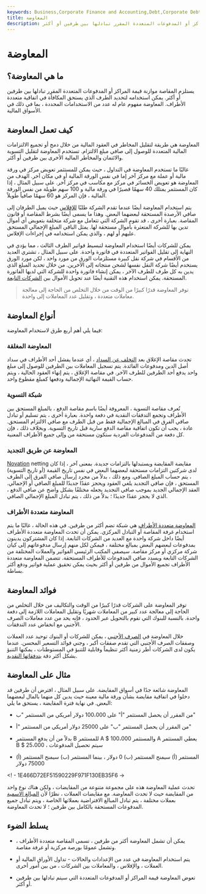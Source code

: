 ```yaml
---
keywords: Business,Corporate Finance and Accounting,Debt,Corporate Debt
title: المعاوضة
description: يستلزم المقاصة موازنة قيمة المراكز أو المدفوعات المتعددة المقرر تبادلها بين طرفين أو أكثر.
---
```


# المعاوضة
## ما هي المعاوضة؟

يستلزم المقاصة موازنة قيمة المراكز أو المدفوعات المتعددة المقرر تبادلها بين طرفين أو أكثر. يمكن استخدامه لتحديد الطرف الذي يستحق المكافأة في اتفاقية متعددة الأطراف. المعاوضة مفهوم عام له عدد من الاستخدامات المحددة ، بما في ذلك في الأسواق المالية.

## كيف تعمل المعاوضة

المعاوضة هي طريقة لتقليل المخاطر في العقود المالية من خلال دمج أو تجميع الالتزامات المالية المتعددة للوصول إلى صافي مبلغ الالتزام. تستخدم المعاوضة لتقليل التسوية والائتمان والمخاطر المالية الأخرى بين طرفين أو أكثر.

غالبًا ما تستخدم المعاوضة في التداول ، حيث يمكن للمستثمر تعويض مركز في ورقة مالية أو عملة مع مركز آخر إما في نفس الورقة المالية أو في مكان آخر. الهدف من المعاوضة هو تعويض الخسائر في مركز مع مكاسب في مركز آخر. على سبيل المثال ، إذا كان المستثمر يمتلك 40 سهمًا قصيرًا في ورقة مالية و 100 سهم طويلة من نفس الورقة المالية ، فإن المركز هو 60 سهمًا صافياً طويلاً.

يتم استخدام المعاوضة أيضًا عندما تقدم الشركة طلبًا [للإفلاس](/bankruptcy) حيث يميل الطرفان إلى صافي الأرصدة المستحقة لبعضهما البعض. وهذا ما يسمى أيضًا بشرط المقاصة أو قانون المقاصة. بعبارة أخرى ، قد تقوم الشركة التي تتعامل مع شركة متخلفة بتعويض أي أموال تدين بها للشركة المتعثرة بأموال مستحقة لها. يمثل الباقي المبلغ الإجمالي المستحق عليهم أو لهم ، والذي يمكن استخدامه في إجراءات الإفلاس.

يمكن للشركات أيضًا استخدام المعاوضة لتبسيط فواتير الطرف الثالث ، مما يؤدي في النهاية إلى تقليل الفواتير المتعددة في فاتورة واحدة. على سبيل المثال ، تشتري العديد من الأقسام في شركة نقل كبيرة مستلزمات الورق من مورد واحد ، لكن مورد الورق يستخدم أيضًا شركة النقل نفسها لشحن منتجاته إلى الآخرين. من خلال تحديد المبلغ الذي يدين به كل طرف للطرف الآخر ، يمكن إنشاء فاتورة واحدة للشركة التي لديها الفاتورة المستحقة. يمكن استخدام هذه التقنية أيضًا عند تحويل الأموال بين [الشركات التابعة](/subsidiary).

> توفر المعاوضة قدرًا كبيرًا من الوقت من خلال التخلص من الحاجة إلى معالجة معاملات متعددة ، وتقليل عدد المعاملات إلى واحدة.

>

## أنواع المعاوضة

فيما يلي أهم أربع طرق لاستخدام المعاوضة:

### المعاوضة المغلقة

تحدث مقاصة الإغلاق بعد [التخلف عن السداد](/default2) ، أي عندما يفشل أحد الأطراف في سداد أصل الدين ومدفوعات الفائدة. يتم تسجيل المعاملات بين الطرفين للوصول إلى مبلغ واحد يدفع أحد الطرفين للطرف الآخر. في مقاصة الإغلاق ، يتم إنهاء العقود الحالية ، ويتم حساب القيمة النهائية الإجمالية ودفعها كمبلغ مقطوع واحد.

### شبكة التسوية

تُعرف مقاصة التسوية ، المعروفة أيضًا باسم مقاصة الدفع ، بالمبلغ المستحق بين الأطراف وتجمع التدفقات النقدية في دفعة واحدة. بعبارة أخرى ، يتم تسليم أو تبادل صافي الفرق في المبالغ الإجمالية فقط من قبل الطرف مع صافي الالتزام المستحق. عادة ، يجب أن تكون اتفاقية مقاصة الدفع سارية قبل تاريخ التسوية. وبخلاف ذلك ، فإن كل دفعة من المدفوعات الفردية ستكون مستحقة من وإلى جميع الأطراف المعنية.

### المعاوضة عن طريق التجديد

[Novation](/novation) netting مقايضة المقايضة ويستبدلها بالتزامات جديدة. بمعنى آخر ، إذا كان لدى شركتين التزامات مستحقة لبعضهما البعض في نفس تاريخ القيمة (أو تاريخ التسوية) ، يتم حساب المبلغ الصافي. ومع ذلك ، بدلاً من مجرد إرسال صافي الفرق إلى الطرف المستحق ، فإن صافي التجديد يلغي العقود ويحجز عقدًا جديدًا للمبلغ الصافي أو الإجمالي. العقد الإجمالي الجديد بموجب صافي التجديد يجعله مختلفًا بشكل واضح عن صافي الدفع ، الذي لا يحجز عقدًا جديدًا ؛ بدلاً من ذلك ، يتم تبادل المبلغ الإجمالي الصافي.

### المعاوضة متعددة الأطراف

[المعاوضة متعددة الأطراف](/multilateral-netting) هي شبكة تضم أكثر من طرفين. في هذه الحالة ، غالبًا ما يتم استخدام غرفة المقاصة أو التبادل المركزي. يمكن أن تحدث المعاوضة متعددة الأطراف أيضًا داخل شركة واحدة مع العديد من الشركات التابعة. إذا كان المشتركون يدينون بمدفوعات لبعضهم البعض بمبالغ مختلفة ، فيمكن لكل منهم إرسال مدفوعاتهم إلى كيان شركة مركزي أو مركز مقاصة. سيصفي المكتب الرئيسي الفواتير والعملات المختلفة من الشركات التابعة ويسدد صافي المدفوعات للأطراف المستحقة. تتضمن المعاوضة متعددة الأطراف تجميع الأموال من طرفين أو أكثر بحيث يمكن تحقيق عملية فواتير ودفع أكثر بساطة.

## فوائد المعاوضة

توفر المعاوضة على الشركات قدرًا كبيرًا من الوقت والتكاليف من خلال التخلص من الحاجة إلى معالجة عدد كبير من المعاملات شهريًا وتقليل المعاملات اللازمة إلى دفعة واحدة. بالنسبة للبنوك التي تقوم بالتحويل عبر الحدود ، فإنه يحد من عدد معاملات الصرف الأجنبي مع انخفاض عدد التدفقات.

خلال المعاوضة في [الصرف الأجنبي](/foreign-exchange) ، يمكن للشركات أو البنوك توحيد عدد العملات وصفقات الصرف الأجنبي التي تقدم صفقات أكبر ، وجني فوائد التسعير المحسن. عندما يكون لدى الشركات أطر زمنية أكثر تنظيماً وقابلية للتنبؤ في المستوطنات ، يمكنها التنبؤ بشكل أكثر دقة [بتدفقاتها النقدية](/cashflow).

## مثال على المعاوضة

المعاوضة شائعة جدًا في أسواق المقايضة. على سبيل المثال ، افترض أن طرفين قد دخلوا في اتفاقية مقايضة بشأن ورقة مالية معينة حيث يدين كل منهما بالمال لبعضهما البعض. في نهاية فترة المقايضة ، يستحق ما يلي:

- من المقرر أن يحصل المستثمر "أ" على 100،000 دولار أمريكي من المستثمر "ب"

- من المقرر أن يحصل المستثمر "ب" على 25000 دولار أمريكي من المستثمر "أ"

- بدلاً من أن يدفع المستثمر B للمستثمر A $ 100،000 والمستثمر A يعطي المستثمر B $ 25،000 ، سيتم تحصيل المدفوعات

- المستثمر (أ) سيمنح المستثمر (ب) 0 دولار ، بينما المستثمر (ب) سيمنح المستثمر (أ) 75000 دولار

<! - 1E466D72EF51590229F971F130EB35F6 ->

تحدث عملية المعاوضة هذه على مجموعة متنوعة من المقايضات ، ولكن هناك نوع واحد من المقايضة حيث لا تحدث المعاوضة. مع مقايضات العملات ، نظرًا لأن [المبالغ الاسمية](/notionalvalue) بعملات مختلفة ، يتم تبادل المبالغ الافتراضية بعملاتها الخاصة ، ويتم تبادل جميع المدفوعات المستحقة بالكامل بين طرفين ؛ لا تحدث المعاوضة.

## يسلط الضوء

- يمكن أن تشمل المعاوضة أكثر من طرفين ، تسمى المقاصة متعددة الأطراف ، وتشمل عمومًا بورصة مركزية أو غرفة مقاصة.

- يتم استخدام المعاوضة في عدد من الإعدادات والحالات - تداول الأوراق المالية أو العملات ، والإفلاس ، والمعاملات بين الشركات ، من بين أمور أخرى.

- تعوض المعاوضة قيمة المراكز أو المدفوعات المتعددة التي سيتم تبادلها بين طرفين أو أكثر.

